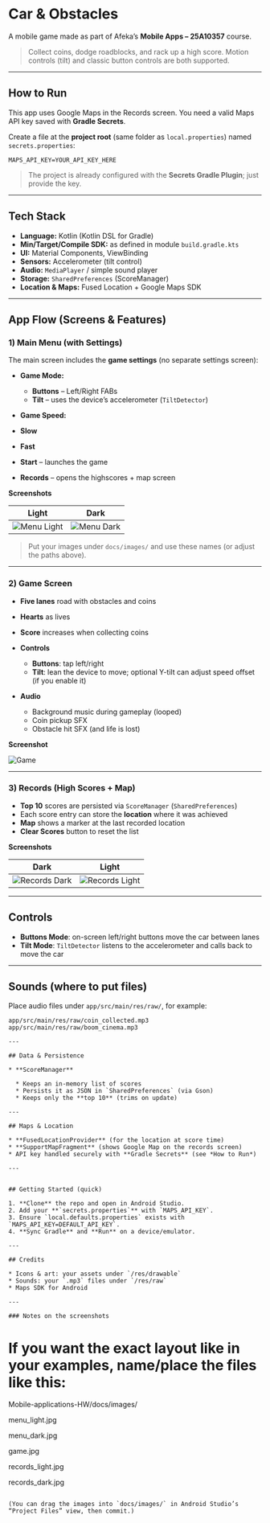 
# Car & Obstacles

A mobile game made as part of Afeka’s **Mobile Apps – 25A10357** course.

> Collect coins, dodge roadblocks, and rack up a high score.
> Motion controls (tilt) and classic button controls are both supported.

---

## How to Run

This app uses Google Maps in the Records screen. You need a valid Maps API key saved with **Gradle Secrets**.

Create a file at the **project root** (same folder as `local.properties`) named `secrets.properties`:

```properties
MAPS_API_KEY=YOUR_API_KEY_HERE
```

> The project is already configured with the **Secrets Gradle Plugin**; just provide the key.

---

## Tech Stack

* **Language:** Kotlin (Kotlin DSL for Gradle)
* **Min/Target/Compile SDK:** as defined in module `build.gradle.kts`
* **UI:** Material Components, ViewBinding
* **Sensors:** Accelerometer (tilt control)
* **Audio:** `MediaPlayer` / simple sound player
* **Storage:** `SharedPreferences` (ScoreManager)
* **Location & Maps:** Fused Location + Google Maps SDK

---

## App Flow (Screens & Features)

### 1) Main Menu (with Settings)

The main screen includes the **game settings** (no separate settings screen):

* **Game Mode:**

  * **Buttons** – Left/Right FABs
  * **Tilt** – uses the device’s accelerometer (`TiltDetector`)
* **Game Speed:** 
  
 * **Slow**
 * **Fast**
    
* **Start** – launches the game
* **Records** – opens the highscores + map screen

**Screenshots**

| Light                                     | Dark                                    |
| ----------------------------------------- | --------------------------------------- |
| ![Menu Light](Mobile-applications-HW/docs/images/menu_light.jpg) | ![Menu Dark](Mobile-applications-HW/docs/images/menu_dark.jpg) |

> Put your images under `docs/images/` and use these names (or adjust the paths above).

---

### 2) Game Screen

* **Five lanes** road with obstacles and coins
* **Hearts** as lives
* **Score** increases when collecting coins
* **Controls**

  * **Buttons**: tap left/right
  * **Tilt**: lean the device to move; optional Y-tilt can adjust speed offset (if you enable it)
* **Audio**

  * Background music during gameplay (looped)
  * Coin pickup SFX
  * Obstacle hit SFX (and life is lost)

**Screenshot**

![Game](Mobile-applications-HW/docs/images/game.jpg)

---

### 3) Records (High Scores + Map)

* **Top 10** scores are persisted via `ScoreManager` (`SharedPreferences`)
* Each score entry can store the **location** where it was achieved
* **Map** shows a marker at the last recorded location
* **Clear Scores** button to reset the list

**Screenshots**

| Dark                                          | Light                                           |
| --------------------------------------------- | ----------------------------------------------- |
| ![Records Dark](Mobile-applications-HW/docs/images/records_dark.jpg) | ![Records Light](Mobile-applications-HW/docs/images/records_light.jpg) |

---

## Controls

* **Buttons Mode**: on-screen left/right buttons move the car between lanes
* **Tilt Mode**: `TiltDetector` listens to the accelerometer and calls back to move the car

---

## Sounds (where to put files)

Place audio files under `app/src/main/res/raw/`, for example:

```
app/src/main/res/raw/coin_collected.mp3
app/src/main/res/raw/boom_cinema.mp3

---

## Data & Persistence

* **ScoreManager**

  * Keeps an in-memory list of scores
  * Persists it as JSON in `SharedPreferences` (via Gson)
  * Keeps only the **top 10** (trims on update)

---

## Maps & Location

* **FusedLocationProvider** (for the location at score time)
* **SupportMapFragment** (shows Google Map on the records screen)
* API key handled securely with **Gradle Secrets** (see *How to Run*)

---


## Getting Started (quick)

1. **Clone** the repo and open in Android Studio.
2. Add your **`secrets.properties`** with `MAPS_API_KEY`.
3. Ensure `local.defaults.properties` exists with `MAPS_API_KEY=DEFAULT_API_KEY`.
4. **Sync Gradle** and **Run** on a device/emulator.

---

## Credits

* Icons & art: your assets under `/res/drawable`
* Sounds: your `.mp3` files under `/res/raw`
* Maps SDK for Android

---

### Notes on the screenshots
```
# If you want the exact layout like in your examples, name/place the files like this:


Mobile-applications-HW/docs/images/

  menu_light.jpg
  
  menu_dark.jpg
  
  game.jpg
  
  records_light.jpg
  
  records_dark.jpg
```

(You can drag the images into `docs/images/` in Android Studio’s “Project Files” view, then commit.)
